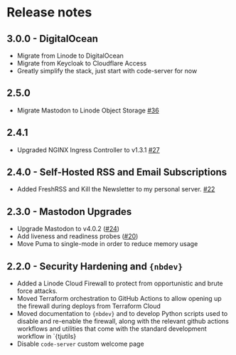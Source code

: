 # Release notes

<!-- do not remove -->

## 3.0.0 - DigitalOcean

* Migrate from Linode to DigitalOcean 
* Migrate from Keycloak to Cloudflare Access 
* Greatly simplify the stack, just start with code-server for now

## 2.5.0

* Migrate Mastodon to Linode Object Storage [#36](https://github.com/tjpalanca/tjcloud/issues/36)

## 2.4.1

* Upgraded NGINX Ingress Controller to v1.3.1 [#27](https://github.com/tjpalanca/tjcloud/issues/27)

## 2.4.0 - Self-Hosted RSS and Email Subscriptions

* Added FreshRSS and Kill the Newsletter to my personal server. [#22](https://github.com/tjpalanca/tjcloud/issues/22)

## 2.3.0 - Mastodon Upgrades

* Upgrade Mastodon to v4.0.2 ([#24](https://github.com/tjpalanca/tjcloud/issues/24))
* Add liveness and readiness probes ([#20](https://github.com/tjpalanca/tjcloud/issues/20))
* Move Puma to single-mode in order to reduce memory usage

## 2.2.0 - Security Hardening and `{nbdev}`

* Added a Linode Cloud Firewall to protect from opportunistic and brute force attacks.
* Moved Terraform orchestration to GitHub Actions to allow opening up the firewall 
  during deploys from Terraform Cloud 
* Moved documentation to `{nbdev}` and to develop Python scripts used to disable and 
  re-enable the firewall, along with the relevant github actions workflows and utilities
  that come with the standard development workflow in `{tjutils} 
* Disable `code-server` custom welcome page 

